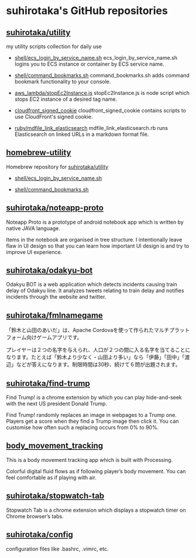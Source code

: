 # suhirotaka's GitHub repositories

## [suhirotaka/utility](https://github.com/suhirotaka/utility)
my utility scripts collection for daily use

- [shell/ecs_login_by_service_name.sh](https://github.com/suhirotaka/utility/blob/master/README.md#item1)
ecs_login_by_service_name.sh logins you to ECS instance or container by ECS service name.

- [shell/command_bookmarks.sh](https://github.com/suhirotaka/utility/blob/master/README.md#item2)
command_bookmarks.sh adds command bookmark functionality to your console.

- [aws_lambda/stopEc2Instance.js](https://github.com/suhirotaka/utility/blob/master/README.md#item3)
stopEc2Instance.js is node script which stops EC2 instance of a desired tag name.

- [cloudfront_signed_cookie](https://github.com/suhirotaka/utility/blob/master/README.md#item4)
cloudfront_signed_cookie contains scripts to use CloudFront's signed cookie.

- [ruby/mdfile_link_elasticsearch](https://github.com/suhirotaka/utility/blob/master/README.md#item5)
mdfile_link_elasticsearch.rb runs Elasticsearch on linked URLs in a markdown format file.



## [homebrew-utility](https://github.com/suhirotaka/homebrew-utility)
Homebrew repository for [suhirotaka/utility](https://github.com/suhirotaka/utility)

- [shell/ecs_login_by_service_name.sh](https://github.com/suhirotaka/utility/blob/master/README.md#item1)

- [shell/command_bookmarks.sh](https://github.com/suhirotaka/utility/blob/master/README.md#item2)



## [suhirotaka/noteapp-proto](https://github.com/suhirotaka/noteapp-proto)
Noteapp Proto is a prototype of android notebook app which is written by native JAVA language.

Items in the notebook are organised in tree structure. I intentionally leave flaw in UI design so that you can learn how important UI design is and try to improve UI experience.



## [suhirotaka/odakyu-bot](https://github.com/suhirotaka/odakyu-bot)
Odakyu BOT is a web application which detects incidents causing train delay of Odakyu line. It analyzes tweets relating to train delay and notifies incidents through the website and twitter.




## [suhirotaka/fmlnamegame](https://github.com/suhirotaka/fmlnamegame)
「鈴木と山田のあいだ」は、Apache Cordovaを使って作られたマルチプラットフォーム向けゲームアプリです。

プレイヤーは２つの名字を与えられ、人口が２つの間に入る名字を当てることになります。たとえば「鈴木より少なく・山田より多い」なら「伊藤」「田中」「渡辺」などが答えになります。制限時間は30秒、続けて６問が出題されます。




## [suhirotaka/find-trump](https://github.com/suhirotaka/find-trump)
Find Trump! is a chrome extension by which you can play hide-and-seek with the next US president Donald Trump.

Find Trump! randomly replaces an image in webpages to a Trump one. Players get a score when they find a Trump image then click it. You can customise how often such a replacing occurs from 0% to 90%.



## [body_movement_tracking](https://github.com/suhirotaka/body_movement_tracking)
This is a body movement tracking app which is built with Processing.

Colorful digital fluid flows as if following player’s body movement. You can feel comfortable as if playing with air.



## [suhirotaka/stopwatch-tab](https://github.com/suhirotaka/stopwatch-tab)
Stopwatch Tab is a chrome extension which displays a stopwatch timer on Chrome browser’s tabs.



## [suhirotaka/config](https://github.com/suhirotaka/config)
configuration files like .bashrc, .vimrc, etc.
